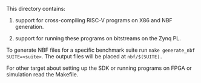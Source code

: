 This directory contains:

1) support for cross-compiling RISC-V programs on X86 and NBF generation.

2) support for running these programs on bitstreams on the Zynq PL.

To generate NBF files for a specific benchmark suite run `make generate_nbf SUITE=<suite>`. The output files will be placed at `nbf/$(SUITE).`

For other target about setting up the SDK or running programs on FPGA or simulation read the Makefile.
